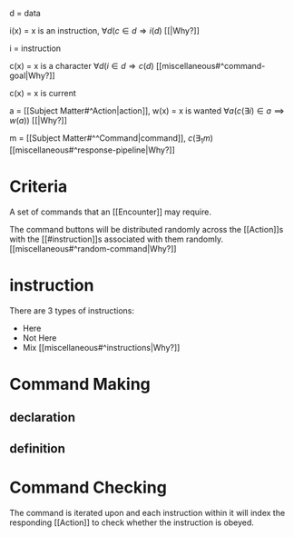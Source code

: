 d = data

i(x) = x is an instruction,
$\forall d(c\in d\Longrightarrow i(d)$ [[|Why?]]

i = instruction

c(x) = x is a character
$\forall d(i\in d\Longrightarrow c(d)$ [[miscellaneous#^command-goal|Why?]]

c(x) = x is current

a = [[Subject Matter#^Action|action]],
w(x) = x is wanted
$\forall a(c(\exists i) \in a\implies w(a))$ [[|Why?]]

m = [[Subject Matter#^^Command|command]],
$c(\exists_{1}m)$ [[miscellaneous#^response-pipeline|Why?]]
# Criteria
A set of commands that an [[Encounter]] may require.

The command buttons will be distributed randomly across the [[Action]]s with the [[#instruction]]s associated with them randomly. [[miscellaneous#^random-command|Why?]]

# instruction
There are 3 types of instructions:
- Here
- Not Here
- Mix
[[miscellaneous#^instructions|Why?]]
# Command Making
## declaration

## definition
# Command Checking 
The command is iterated upon and each instruction within it will index the responding [[Action]] to check whether the instruction is obeyed. 
